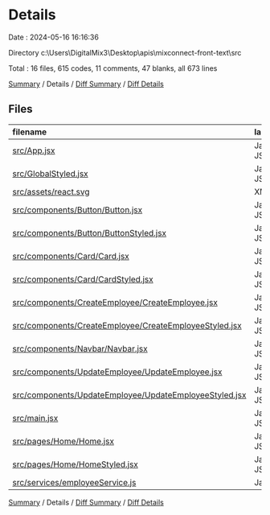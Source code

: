 # Details

Date : 2024-05-16 16:16:36

Directory c:\\Users\\DigitalMix3\\Desktop\\apis\\mixconnect-front-text\\src

Total : 16 files,  615 codes, 11 comments, 47 blanks, all 673 lines

[Summary](results.md) / Details / [Diff Summary](diff.md) / [Diff Details](diff-details.md)

## Files
| filename | language | code | comment | blank | total |
| :--- | :--- | ---: | ---: | ---: | ---: |
| [src/App.jsx](/src/App.jsx) | JavaScript JSX | 5 | 0 | 2 | 7 |
| [src/GlobalStyled.jsx](/src/GlobalStyled.jsx) | JavaScript JSX | 212 | 0 | 2 | 214 |
| [src/assets/react.svg](/src/assets/react.svg) | XML | 1 | 0 | 0 | 1 |
| [src/components/Button/Button.jsx](/src/components/Button/Button.jsx) | JavaScript JSX | 8 | 1 | 2 | 11 |
| [src/components/Button/ButtonStyled.jsx](/src/components/Button/ButtonStyled.jsx) | JavaScript JSX | 15 | 0 | 2 | 17 |
| [src/components/Card/Card.jsx](/src/components/Card/Card.jsx) | JavaScript JSX | 15 | 3 | 2 | 20 |
| [src/components/Card/CardStyled.jsx](/src/components/Card/CardStyled.jsx) | JavaScript JSX | 5 | 0 | 2 | 7 |
| [src/components/CreateEmployee/CreateEmployee.jsx](/src/components/CreateEmployee/CreateEmployee.jsx) | JavaScript JSX | 49 | 1 | 3 | 53 |
| [src/components/CreateEmployee/CreateEmployeeStyled.jsx](/src/components/CreateEmployee/CreateEmployeeStyled.jsx) | JavaScript JSX | 44 | 0 | 2 | 46 |
| [src/components/Navbar/Navbar.jsx](/src/components/Navbar/Navbar.jsx) | JavaScript JSX | 8 | 2 | 3 | 13 |
| [src/components/UpdateEmployee/UpdateEmployee.jsx](/src/components/UpdateEmployee/UpdateEmployee.jsx) | JavaScript JSX | 44 | 1 | 3 | 48 |
| [src/components/UpdateEmployee/UpdateEmployeeStyled.jsx](/src/components/UpdateEmployee/UpdateEmployeeStyled.jsx) | JavaScript JSX | 46 | 0 | 2 | 48 |
| [src/main.jsx](/src/main.jsx) | JavaScript JSX | 24 | 1 | 3 | 28 |
| [src/pages/Home/Home.jsx](/src/pages/Home/Home.jsx) | JavaScript JSX | 88 | 1 | 8 | 97 |
| [src/pages/Home/HomeStyled.jsx](/src/pages/Home/HomeStyled.jsx) | JavaScript JSX | 29 | 0 | 5 | 34 |
| [src/services/employeeService.js](/src/services/employeeService.js) | JavaScript | 22 | 1 | 6 | 29 |

[Summary](results.md) / Details / [Diff Summary](diff.md) / [Diff Details](diff-details.md)